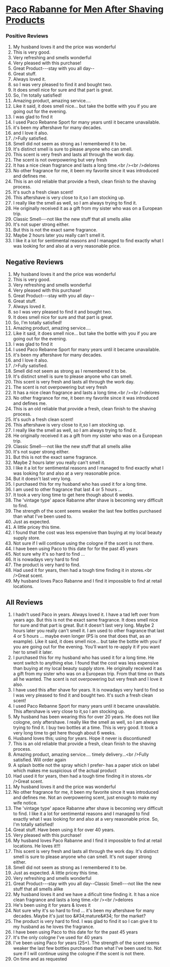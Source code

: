 # [Paco Rabanne for Men After Shaving Products](https://products.checkmycream.com/products/Paco-Rabanne-for-Men-After-Shaving-Products.html)

### Positive Reviews

<ol>
      <li>My husband loves it and the price was wonderful</li>
      <li>This is very good.</li>
      <li>Very refreshing and smells wonderful</li>
      <li>Very pleased with this purchase!</li>
      <li>Great Product---stay with you all day--</li>
      <li>Great stuff.</li>
      <li>Always loved it.  </li>
      <li>so I was very pleased to find it and bought two.  </li>
      <li>It does smell nice for sure and that part is great.  </li>
      <li>So, I&#x27;m totally satisfied!</li>
      <li>Amazing product, amazing service....</li>
      <li>Like it said, it does smell nice... but take the bottle with you if you are going out for the evening.  </li>
      <li>I was glad to find it</li>
      <li>I used Paco Rebanne Sport for many years until it became unavailable.</li>
      <li>it&#x27;s been my aftershave for many decades.  </li>
      <li>and I love it also.</li>
      <li>/&gt;Fully satisfied.</li>
      <li>Smell did not seem as strong as I remembered it to be.</li>
      <li>It&#x27;s distinct smell is sure to please anyone who can smell.</li>
      <li>This scent is very fresh and lasts all through the work day.</li>
      <li>The scent is not overpowering but very fresh</li>
      <li>It has a nice clean fragrance and lasts a long time.&lt;br /&gt;&lt;br /&gt;delores</li>
      <li>No other fragrance for me, it been my favorite since it was introduced and defines me.  </li>
      <li>This is an old reliable that provide a fresh, clean finish to the shaving process.</li>
      <li>It&#x27;s such a fresh clean scent!</li>
      <li>This aftershave is very close to it,so I am stocking up.</li>
      <li>I really like the smell as well, so I am always trying to find it.</li>
      <li>He originally received it as a gift from my sister who was on a European trip.  </li>
      <li>Classic Smell---not like the new stuff that all smells alike</li>
      <li>It&#x27;s not super strong either.</li>
      <li>But this is not the exact same fragrance.  </li>
      <li>Maybe 2 hours later you really can&#x27;t smell it.</li>
      <li>I like it a lot for sentimental reasons and I managed to find exactly what I was looking for and also at a very reasonable price.  </li>
</ol>


<h2>Negative Reviews</h2>
<ol>
<li> My husband loves it and the price was wonderful</li>
<li> This is very good.</li>
<li> Very refreshing and smells wonderful</li>
<li> Very pleased with this purchase!</li>
<li> Great Product---stay with you all day--</li>
<li> Great stuff.</li>
<li> Always loved it.  </li>
<li> so I was very pleased to find it and bought two.  </li>
<li> It does smell nice for sure and that part is great.  </li>
<li> So, I&#x27;m totally satisfied!</li>
<li> Amazing product, amazing service....</li>
<li> Like it said, it does smell nice... but take the bottle with you if you are going out for the evening.  </li>
<li> I was glad to find it</li>
<li> I used Paco Rebanne Sport for many years until it became unavailable.</li>
<li> it&#x27;s been my aftershave for many decades.  </li>
<li> and I love it also.</li>
<li> /&gt;Fully satisfied.</li>
<li> Smell did not seem as strong as I remembered it to be.</li>
<li> It&#x27;s distinct smell is sure to please anyone who can smell.</li>
<li> This scent is very fresh and lasts all through the work day.</li>
<li> The scent is not overpowering but very fresh</li>
<li> It has a nice clean fragrance and lasts a long time.&lt;br /&gt;&lt;br /&gt;delores</li>
<li> No other fragrance for me, it been my favorite since it was introduced and defines me.  </li>
<li> This is an old reliable that provide a fresh, clean finish to the shaving process.</li>
<li> It&#x27;s such a fresh clean scent!</li>
<li> This aftershave is very close to it,so I am stocking up.</li>
<li> I really like the smell as well, so I am always trying to find it.</li>
<li> He originally received it as a gift from my sister who was on a European trip.  </li>
<li> Classic Smell---not like the new stuff that all smells alike</li>
<li> It&#x27;s not super strong either.</li>
<li> But this is not the exact same fragrance.  </li>
<li> Maybe 2 hours later you really can&#x27;t smell it.</li>
<li> I like it a lot for sentimental reasons and I managed to find exactly what I was looking for and also at a very reasonable price.  </li>
<li> But it doesn&#x27;t last very long.  </li>
<li> I purchased this for my husband who has used it for a long time.  </li>
<li> I am used to other fragrance that last 4 or 5 hours ...</li>
<li> It took a very long time to get here though about 6 weeks.</li>
<li> The &#x27;vintage type&#x27; apace Rabanne after shave is becoming very difficult to find.</li>
<li> The strength of the scent seems weaker the last few bottles purchased than what I&#x27;ve been used to.  </li>
<li> Just as expected.  </li>
<li> A little pricey this time.</li>
<li> I found that the cost was less expensive than buying at my local beauty supply store.  </li>
<li> Not sure if I will continue using the cologne if the scent is not there.</li>
<li> I have been using Paco to this date for for the past 45 years</li>
<li> Not sure why it&#x27;s so hard to find ...</li>
<li> It is nowadays very hard to find</li>
<li> The product is very hard to find.  </li>
<li> Had used it for years, then had a tough time finding it in stores.&lt;br /&gt;Great scent.</li>
<li> My husband loves Paco Rabanne and I find  it impossible to find at retail locations.  </li>
</ol>

<h2>All Reviews</h2>

<ol>
    <li> I hadn&#x27;t used Paco in years.  Always loved it.  I have a tad left over from years ago.  But this is not the exact same fragrance.  It does smell nice for sure and that part is great.  But it doesn&#x27;t last very long.  Maybe 2 hours later you really can&#x27;t smell it. I am used to other fragrance that last 4 or 5 hours ... maybe even longer (PS is one that does that, as an example).  Like it said, it does smell nice... but take the bottle with you if you are going out for the evening.  You&#x27;ll want to re-apply it if you want her to smell it later.</li>
    <li> I purchased this for my husband who has used it for a long time.  He wont switch to anything else.  I found that the cost was less expensive than buying at my local beauty supply store.  He originally received it as a gift from my sister who was on a European trip.  From that time on thats all he wanted.  The scent is not overpowering but very fresh and I love it also.</li>
    <li> I have used this after shave for years.  It is nowadays very hard to find so I was very pleased to find it and bought two.  It&#x27;s such a fresh clean scent!</li>
    <li> I used Paco Rebanne Sport for many years until it became unavailable. This aftershave is very close to it,so I am stocking up.</li>
    <li> My husband has been wearing this for over 20 years. He does not like cologne, only aftershave. I really like the smell as well, so I am always trying to find it. I buy two bottles at a time. This is very good. It took a very long time to get here though about 6 weeks.</li>
    <li> Husband loves this; using for years.  Hope it never is discontiuned!</li>
    <li> This is an old reliable that provide a fresh, clean finish to the shaving process.</li>
    <li> Amazing product, amazing service.... timely delivery...&lt;br /&gt;Fully satisfied. Will order again</li>
    <li> A splash bottle not the spray which I prefer- has a paper  stick on label which makes me suspicious of the actual product</li>
    <li> Had used it for years, then had a tough time finding it in stores.&lt;br /&gt;Great scent.</li>
    <li> My husband loves it and the price was wonderful</li>
    <li> No other fragrance for me, it been my favorite since it was introduced and defines me.  Not an overpowering scent, just enough to make my wife notice.</li>
    <li> The &#x27;vintage type&#x27; apace Rabanne after shave is becoming very difficult to find. I like it a lot for sentimental reasons and I managed to find exactly what I was looking for and also at a very reasonable price.  So, I&#x27;m totally satisfied!</li>
    <li> Great stuff. Have been using it for over 40 years.</li>
    <li> Very pleased with this purchase!</li>
    <li> My husband loves Paco Rabanne and I find  it impossible to find at retail locations.  He loves it!!!</li>
    <li> This scent is very fresh and lasts all through the work day. It&#x27;s distinct smell is sure to please anyone who can smell. It&#x27;s not super strong either.</li>
    <li> Smell did not seem as strong as I remembered it to be.</li>
    <li> Just as expected.  A little pricey this time.</li>
    <li> Very refreshing and smells wonderful</li>
    <li> Great Product---stay with you all day--Classic Smell---not like the new stuff that all smells alike</li>
    <li> My husband loves it and we have a dificult time finding it.  It has a nice clean fragrance and lasts a long time.&lt;br /&gt;&lt;br /&gt;delores</li>
    <li> He&#x27;s been using it for years &amp; loves it</li>
    <li> Not sure why it&#x27;s so hard to find ... it&#x27;s been my aftershave for many decades.  Maybe it&#x27;s just too &amp;#34;mature&amp;#34; for the market?</li>
    <li> The product is very hard to find.  I was glad to find it so I can give it to my husband as he loves the fragrance.</li>
    <li> I have been using Paco to this date for for the past 45 years</li>
    <li> It&#x27;s the only cologne I&#x27;ve used for 40 years</li>
    <li> I&#x27;ve been using Paco for years (25+).  The strength of the scent seems weaker the last few bottles purchased than what I&#x27;ve been used to.  Not sure if I will continue using the cologne if the scent is not there.</li>
    <li> On time and as requested</li>
</ol>




